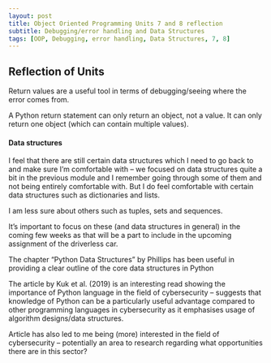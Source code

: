 ```yaml
---
layout: post
title: Object Oriented Programming Units 7 and 8 reflection
subtitle: Debugging/error handling and Data Structures
tags: [OOP, Debugging, error handling, Data Structures, 7, 8]
---
```


## Reflection of Units


Return values are a useful tool in terms of debugging/seeing where the error comes from.

A Python return statement can only return an object, not a value. It can only return one object (which can contain multiple values).


#### Data structures
I feel that there are still certain data structures which I need to go back to and make sure I’m comfortable with – we focused on data structures quite a bit in the previous module and I remember going through some of them and not being entirely comfortable with.
But I do feel comfortable with certain data structures such as dictionaries and lists. 

I am less sure about others such as tuples, sets and sequences.

It’s important to focus on these (and data structures in general) in the coming few weeks as that will be a part to include in the upcoming assignment of the driverless car.

The chapter “Python Data Structures” by Phillips has been useful in providing a clear outline of the core data structures in Python 

The article by Kuk et al. (2019) is an interesting read showing the importance of Python language in the field of cybersecurity – suggests that knowledge of Python can be a particularly useful advantage compared to other programming languages in cybersecurity as it emphasises usage of algorithm designs/data structures.

Article has also led to me being (more) interested in the field of cybersecurity – potentially an area to research regarding what opportunities there are in this sector?
